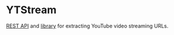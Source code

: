 # YTStream
[REST API](YTStream-REST/README.md) and [library](YTStream/README.md) for extracting YouTube video streaming URLs.
